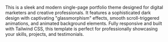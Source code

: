 This is a sleek and modern single-page portfolio theme designed for digital marketers and creative professionals. It features a sophisticated dark design with captivating "glassmorphism" effects, smooth scroll-triggered animations, and animated background elements. Fully responsive and built with Tailwind CSS, this template is perfect for professionally showcasing your skills, projects, and testimonials.
